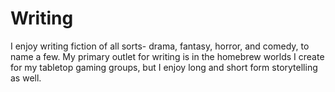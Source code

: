 <h1>Writing</h1>
<p>I enjoy writing fiction of all sorts- drama, fantasy, horror, and comedy, to name a few. My primary outlet for writing is in the homebrew worlds I create for my tabletop gaming groups, but I enjoy long and short form storytelling as well.</p>
